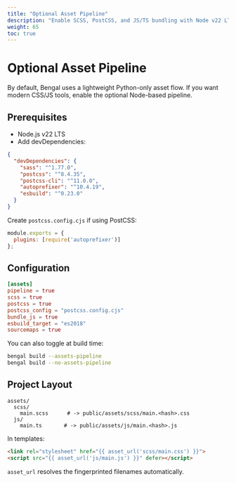 ```yaml
---
title: "Optional Asset Pipeline"
description: "Enable SCSS, PostCSS, and JS/TS bundling with Node v22 LTS"
weight: 65
toc: true
---
```


# Optional Asset Pipeline

By default, Bengal uses a lightweight Python-only asset flow. If you want modern CSS/JS tools, enable the optional Node-based pipeline.

## Prerequisites

- Node.js v22 LTS
- Add devDependencies:

```json
{
  "devDependencies": {
    "sass": "^1.77.0",
    "postcss": "^8.4.35",
    "postcss-cli": "^11.0.0",
    "autoprefixer": "^10.4.19",
    "esbuild": "^0.23.0"
  }
}
```

Create `postcss.config.cjs` if using PostCSS:

```js
module.exports = {
  plugins: [require('autoprefixer')]
};
```

## Configuration

```toml
[assets]
pipeline = true
scss = true
postcss = true
postcss_config = "postcss.config.cjs"
bundle_js = true
esbuild_target = "es2018"
sourcemaps = true
```

You can also toggle at build time:

```bash
bengal build --assets-pipeline
bengal build --no-assets-pipeline
```

## Project Layout

```text
assets/
  scss/
    main.scss      # -> public/assets/scss/main.<hash>.css
  js/
    main.ts       # -> public/assets/js/main.<hash>.js
```

In templates:

```html
<link rel="stylesheet" href="{{ asset_url('scss/main.css') }}">
<script src="{{ asset_url('js/main.js') }}" defer></script>
```

`asset_url` resolves the fingerprinted filenames automatically.


